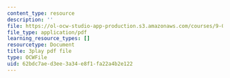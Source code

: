 ```yaml
---
content_type: resource
description: ''
file: https://ol-ocw-studio-app-production.s3.amazonaws.com/courses/9-00-introduction-to-psychology-fall-2004/62bdc7aed3ee3a34e8f1fa22a4b2e122_10497.pdf
file_type: application/pdf
learning_resource_types: []
resourcetype: Document
title: 3play pdf file
type: OCWFile
uid: 62bdc7ae-d3ee-3a34-e8f1-fa22a4b2e122
---
```

